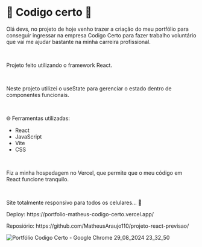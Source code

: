 # 🔴 Codigo certo 🔴

<p>Olá devs, no projeto de hoje venho trazer a criação do meu portfólio para conseguir ingressar na empresa Codigo Certo para fazer trabalho voluntário que vai me ajudar bastante na minha carreira profissional.</p>

<br>
<p>Projeto feito utilizando o framework React. <p>
<br>
<p>Neste projeto utilizei o useState para gerenciar o estado dentro de componentes funcionais.</p>
<br>
<p>
🌐 Ferramentas utilizadas:
  
- React
- JavaScript
- Vite
- CSS
<br>
<p>Fiz a minha hospedagem no Vercel, que permite que o meu código em React funcione tranquilo.</p>
<br>
<p>Site totalmente responsivo para todos os celulares... 📱</p>

<p>Deploy: https://portfolio-matheus-codigo-certo.vercel.app/</p>
<p>Reposiório: https://github.com/MatheusAraujo110/projeto-react-previsao/

![Portfólio Codigo Certo - Google Chrome 29_08_2024 23_32_50](https://github.com/user-attachments/assets/e3572aed-72de-4426-a73f-673004beac71)

